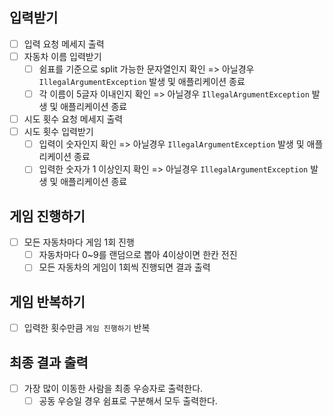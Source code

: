 ## 입력받기
- [ ] 입력 요청 메세지 출력
- [ ] 자동차 이름 입력받기
  - [ ] 쉼표를 기준으로 split 가능한 문자열인지 확인 => 아닐경우 `IllegalArgumentException` 발생 및 애플리케이션 종료
  - [ ] 각 이름이 5글자 이내인지 확인 => 아닐경우 `IllegalArgumentException` 발생 및 애플리케이션 종료
- [ ] 시도 횟수 요청 메세지 출력
- [ ] 시도 횟수 입력받기
  - [ ] 입력이 숫자인지 확인 => 아닐경우 `IllegalArgumentException` 발생 및 애플리케이션 종료
  - [ ] 입력한 숫자가 1 이상인지 확인 => 아닐경우 `IllegalArgumentException` 발생 및 애플리케이션 종료

## 게임 진행하기
- [ ] 모든 자동차마다 게임 1회 진행
  - [ ] 자동차마다 0~9를 랜덤으로 뽑아 4이상이면 한칸 전진
  - [ ] 모든 자동차의 게임이 1회씩 진행되면 결과 출력

## 게임 반복하기
- [ ] 입력한 횟수만큼 `게임 진행하기` 반복

## 최종 결과 출력
- [ ] 가장 많이 이동한 사람을 최종 우승자로 출력한다.
  - [ ] 공동 우승일 경우 쉼표로 구분해서 모두 출력한다.